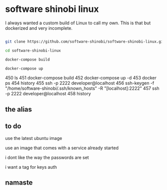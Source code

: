 # software shinobi linux

I always wanted a custom build of Linux to call my own. This is that but dockerized and very incomplete. 

```bash

git clone https://github.com/software-shinobi/software-shinobi-linux.git

cd software-shinobi-linux

docker-compose build

docker-compose up

```




  450  ls
  451  docker-compose build
  452  docker-compose up -d
  453  docker ps
  454  history
  455  ssh -p 2222 developer@localhost
  456  ssh-keygen -f "/home/software-shinobi/.ssh/known_hosts" -R "[localhost]:2222"
  457  ssh -p 2222 developer@localhost
  458  history

## the alias

## to do

use the latest ubuntu image

use an image that comes with a service already started

i dont like the way the passwords are set

i want a tag for keys auth
## namaste
